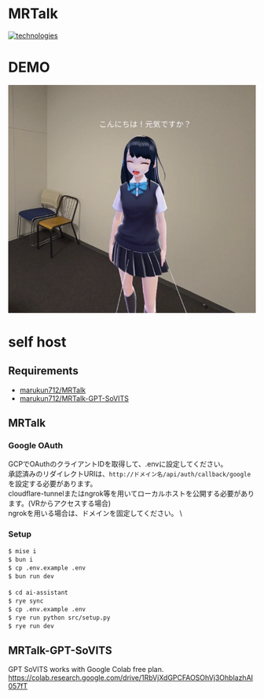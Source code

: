# MRTalk

[![technologies](https://skillicons.dev/icons?i=ts,tailwind,remix,threejs,prisma)](https://skillicons.dev)

# DEMO

![demo](public/img/demo.png)

# self host

## Requirements

- [marukun712/MRTalk](https://github.com/marukun712/MRTalk)
- [marukun712/MRTalk-GPT-SoVITS](https://github.com/marukun712/MRTalk-GPT-SoVITS)

## MRTalk

### Google OAuth

GCPでOAuthのクライアントIDを取得して、.envに設定してください。\
承認済みのリダイレクトURIは、`http://ドメイン名/api/auth/callback/google`を設定する必要があります。\
cloudflare-tunnelまたはngrok等を用いてローカルホストを公開する必要があります。(VRからアクセスする場合)\
ngrokを用いる場合は、ドメインを固定してください。 \

### Setup

```bash
$ mise i
$ bun i
$ cp .env.example .env
$ bun run dev

$ cd ai-assistant
$ rye sync
$ cp .env.example .env
$ rye run python src/setup.py
$ rye run dev
```

## MRTalk-GPT-SoVITS

GPT SoVITS works with Google Colab free plan.
https://colab.research.google.com/drive/1RbVjXdGPCFAOSOhVj3OhblazhAI057fT
